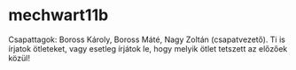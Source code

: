 # mechwart11b
Csapattagok: Boross Károly, Boross Máté, Nagy Zoltán (csapatvezető).
Ti is írjatok ötleteket, vagy esetleg írjátok le, hogy melyik ötlet tetszett az előzőek közül!
